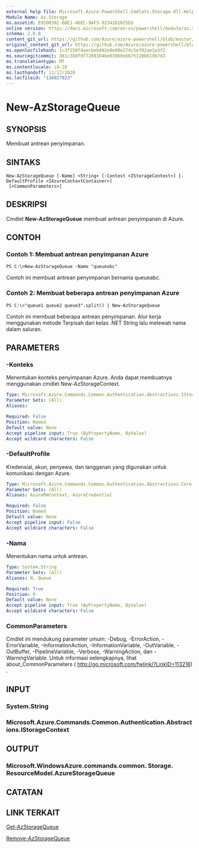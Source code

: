 ```yaml
---
external help file: Microsoft.Azure.PowerShell.Cmdlets.Storage.dll-Help.xml
Module Name: Az.Storage
ms.assetid: E9500392-6BE1-46EC-9AF5-9234281025E6
online version: https://docs.microsoft.com/en-us/powershell/module/az.storage/new-azstoragequeue
schema: 2.0.0
content_git_url: https://github.com/Azure/azure-powershell/blob/master/src/Storage/Storage.Management/help/New-AzStorageQueue.md
original_content_git_url: https://github.com/Azure/azure-powershell/blob/master/src/Storage/Storage.Management/help/New-AzStorageQueue.md
ms.openlocfilehash: 1c3f258f4aecbeb492e0e60e274c5e702ae1a3f2
ms.sourcegitcommit: d81c3b0f0f7289104be03869eb675128b61db7d3
ms.translationtype: MT
ms.contentlocale: id-ID
ms.lasthandoff: 11/17/2020
ms.locfileid: "136027923"
---
```

# New-AzStorageQueue

## SYNOPSIS
Membuat antrean penyimpanan.

## SINTAKS

```
New-AzStorageQueue [-Name] <String> [-Context <IStorageContext>] [-DefaultProfile <IAzureContextContainer>]
 [<CommonParameters>]
```

## DESKRIPSI
Cmdlet **New-AzStorageQueue** membuat antrean penyimpanan di Azure.

## CONTOH

### Contoh 1: Membuat antrean penyimpanan Azure
```
PS C:\>New-AzStorageQueue -Name "queueabc"
```

Contoh ini membuat antrean penyimpanan bernama queueabc.

### Contoh 2: Membuat beberapa antrean penyimpanan Azure
```
PS C:\>"queue1 queue2 queue3".split() | New-AzStorageQueue
```

Contoh ini membuat beberapa antrean penyimpanan.
Alur kerja menggunakan metode Terpisah dari kelas .NET String lalu melewati nama dalam saluran.

## PARAMETERS

### -Konteks
Menentukan konteks penyimpanan Azure.
Anda dapat membuatnya menggunakan cmdlet New-AzStorageContext.

```yaml
Type: Microsoft.Azure.Commands.Common.Authentication.Abstractions.IStorageContext
Parameter Sets: (All)
Aliases:

Required: False
Position: Named
Default value: None
Accept pipeline input: True (ByPropertyName, ByValue)
Accept wildcard characters: False
```

### -DefaultProfile
Kredensial, akun, penyewa, dan langganan yang digunakan untuk komunikasi dengan Azure.

```yaml
Type: Microsoft.Azure.Commands.Common.Authentication.Abstractions.Core.IAzureContextContainer
Parameter Sets: (All)
Aliases: AzureRmContext, AzureCredential

Required: False
Position: Named
Default value: None
Accept pipeline input: False
Accept wildcard characters: False
```

### -Nama
Menentukan nama untuk antrean.

```yaml
Type: System.String
Parameter Sets: (All)
Aliases: N, Queue

Required: True
Position: 0
Default value: None
Accept pipeline input: True (ByPropertyName, ByValue)
Accept wildcard characters: False
```

### CommonParameters
Cmdlet ini mendukung parameter umum: -Debug, -ErrorAction, -ErrorVariable, -InformationAction, -InformationVariable, -OutVariable, -OutBuffer, -PipelineVariable, -Verbose, -WarningAction, dan -WarningVariable. Untuk informasi selengkapnya, lihat about_CommonParameters ( http://go.microsoft.com/fwlink/?LinkID=113216) .

## INPUT

### System.String

### Microsoft.Azure.Commands.Common.Authentication.Abstractions.IStorageContext

## OUTPUT

### Microsoft.WindowsAzure.commands.common. Storage. ResourceModel.AzureStorageQueue

## CATATAN

## LINK TERKAIT

[Get-AzStorageQueue](./Get-AzStorageQueue.md)

[Remove-AzStorageQueue](./Remove-AzStorageQueue.md)


